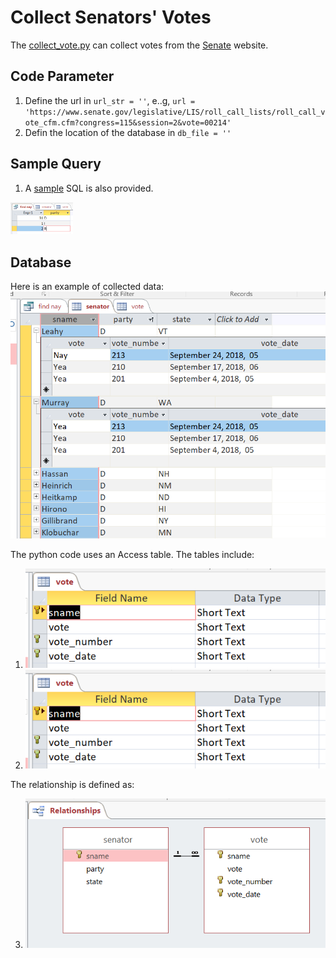 # Collect Senators' Votes

The [collect_vote.py](./collect_vote.py) can collect votes from the [Senate](https://www.senate.gov/legislative/votes.htm) website.

## Code Parameter
1. Define the url in `url_str = ''`, e..g, `url = 'https://www.senate.gov/legislative/LIS/roll_call_lists/roll_call_vote_cfm.cfm?congress=115&session=2&vote=00214'`
2. Defin the location of the database in `db_file = ''`

## Sample Query
1. A [sample](./query.sql) SQL is also provided.

<img src="./query_result.PNG" width="100">


## Database
Here is an example of collected data:
![collected data](./collected_data.PNG)

The python code uses an Access table. The tables include:
1. ![senator table](./vote_table.PNG )
2. ![vote table](./vote_table.PNG )

The relationship is defined as:

3. ![relation ship](./relationship.PNG )

